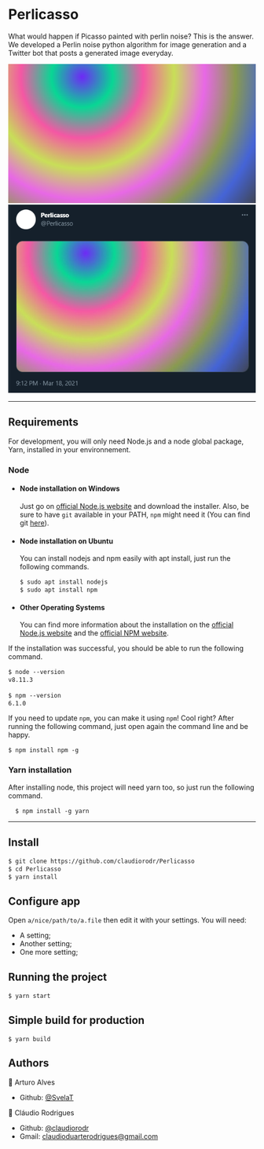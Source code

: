 # Perlicasso

What would happen if Picasso painted with perlin noise? This is the answer. We developed a Perlin noise python algorithm for image generation and a Twitter bot that posts a generated image everyday.

![alt text](https://github.com/claudiorodr/Perlicasso/blob/master/assets/generatedMap.png)
![alt text](https://github.com/claudiorodr/Perlicasso/blob/master/assets/Twitter.png)

---
## Requirements

For development, you will only need Node.js and a node global package, Yarn, installed in your environnement.

### Node
- #### Node installation on Windows

  Just go on [official Node.js website](https://nodejs.org/) and download the installer.
Also, be sure to have `git` available in your PATH, `npm` might need it (You can find git [here](https://git-scm.com/)).

- #### Node installation on Ubuntu

  You can install nodejs and npm easily with apt install, just run the following commands.

      $ sudo apt install nodejs
      $ sudo apt install npm

- #### Other Operating Systems
  You can find more information about the installation on the [official Node.js website](https://nodejs.org/) and the [official NPM website](https://npmjs.org/).

If the installation was successful, you should be able to run the following command.

    $ node --version
    v8.11.3

    $ npm --version
    6.1.0

If you need to update `npm`, you can make it using `npm`! Cool right? After running the following command, just open again the command line and be happy.

    $ npm install npm -g

###
### Yarn installation
  After installing node, this project will need yarn too, so just run the following command.

      $ npm install -g yarn

---

## Install

    $ git clone https://github.com/claudiorodr/Perlicasso
    $ cd Perlicasso
    $ yarn install

## Configure app

Open `a/nice/path/to/a.file` then edit it with your settings. You will need:

- A setting;
- Another setting;
- One more setting;

## Running the project

    $ yarn start

## Simple build for production

    $ yarn build

## Authors
👤 Arturo Alves

- Github: [@SvelaT](https://github.com/SvelaT)

👤 Cláudio Rodrigues

- Github: [@claudiorodr](https://github.com/claudiorodr)
- Gmail: claudioduarterodrigues@gmail.com